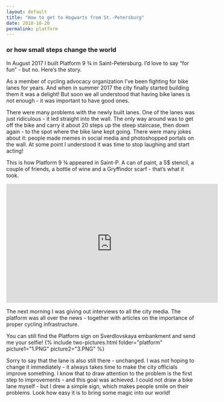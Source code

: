 ```yaml
---
layout: default
title: "How to get to Hogwarts from St.-Petersburg"
date: 2018-10-20
permalink: platform
---
```


### or how small steps change the world

In August 2017 I built Platform 9 ¾ in Saint-Petersburg.
I’d love to say “for fun” - but no. Here’s the story.

As a member of cycling advocacy organization I’ve been fighting for bike lanes for years. And when in summer 2017 the city finally started building them it was a delight! But soon we all understood that having bike lanes is not enough - it was important to have good ones.

There were many problems with the newly built lanes. One of the lanes was just ridiculous - it led straight into the wall. The only way around was to get off the bike and carry it about 20 steps up the steep staircase, then down again - to the spot where the bike lane kept going. There were many jokes about it: people made memes in social media and photoshopped portals on the wall. At some point I understood it was time to stop laughing and start acting!

This is how Platform 9 ¾ appeared in Saint-P.
A can of paint, a 5\$ stencil, a couple of friends, a bottle of wine and a Gryffindor scarf - that’s what it took.

<iframe width="560" height="315" src="https://www.youtube.com/embed/74I39NvAE6c" frameborder="0" allow="accelerometer; autoplay; encrypted-media; gyroscope; picture-in-picture" allowfullscreen></iframe>

The next morning I was giving out interviews to all the city media. The platform was all over the news - together with articles on the importance of proper cycling infrastructure.

You can still find the Platform sign on Sverdlovskaya embankment and send me your selfie!
{% include two-pictures.html folder="platform" picture1="1.PNG" picture2="3.PNG" %}

Sorry to say that the lane is also still there - unchanged. I was not hoping to change it immediately - it always takes time to make the city officials improve something.
I know that to draw attention to the problem is the first step to improvements - and this goal was achieved.
I could not draw a bike lane myself - but I drew a simple sign, which makes people smile on their problems. Look how easy it is to bring some magic into our world!
